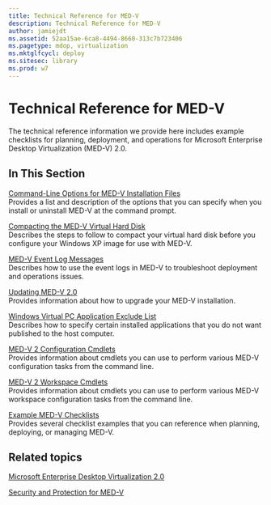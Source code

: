 ```yaml
---
title: Technical Reference for MED-V
description: Technical Reference for MED-V
author: jamiejdt
ms.assetid: 52aa15ae-6ca8-4494-8660-313c7b723406
ms.pagetype: mdop, virtualization
ms.mktglfcycl: deploy
ms.sitesec: library
ms.prod: w7
---
```



# Technical Reference for MED-V


The technical reference information we provide here includes example checklists for planning, deployment, and operations for Microsoft Enterprise Desktop Virtualization (MED-V) 2.0.

## In This Section


<a href="" id="command-line-options-for-med-v-installation-files"></a>[Command-Line Options for MED-V Installation Files](command-line-options-for-med-v-installation-files.md)  
Provides a list and description of the options that you can specify when you install or uninstall MED-V at the command prompt.

<a href="" id="compacting-the-med-v-virtual-hard-disk"></a>[Compacting the MED-V Virtual Hard Disk](compacting-the-med-v-virtual-hard-disk.md)  
Describes the steps to follow to compact your virtual hard disk before you configure your Windows XP image for use with MED-V.

<a href="" id="med-v-event-log-messages"></a>[MED-V Event Log Messages](med-v-event-log-messages.md)  
Describes how to use the event logs in MED-V to troubleshoot deployment and operations issues.

<a href="" id="updating-med-v-2-0"></a>[Updating MED-V 2.0](updating-med-v-20.md)  
Provides information about how to upgrade your MED-V installation.

<a href="" id="windows-virtual-pc-application-exclude-list"></a>[Windows Virtual PC Application Exclude List](windows-virtual-pc-application-exclude-list.md)  
Describes how to specify certain installed applications that you do not want published to the host computer.

<a href="" id="med-v-2-configuration-cmdlets"></a>[MED-V 2 Configuration Cmdlets](https://go.microsoft.com/fwlink/?LinkId=213301)  
Provides information about cmdlets you can use to perform various MED-V configuration tasks from the command line.

<a href="" id="med-v-2-workspace-cmdlets"></a>[MED-V 2 Workspace Cmdlets](https://go.microsoft.com/fwlink/?LinkId=213302)  
Provides information about cmdlets you can use to perform various MED-V workspace configuration tasks from the command line.

<a href="" id="example-med-v-checklists"></a>[Example MED-V Checklists](example-med-v-checklists.md)  
Provides several checklist examples that you can reference when planning, deploying, or managing MED-V.

## Related topics


[Microsoft Enterprise Desktop Virtualization 2.0](index.md)

[Security and Protection for MED-V](security-and-protection-for-med-v.md)

 

 





